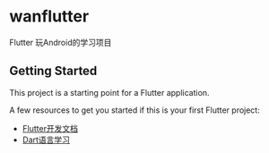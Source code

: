 # wanflutter

Flutter  玩Android的学习项目

## Getting Started

This project is a starting point for a Flutter application.

A few resources to get you started if this is your first Flutter project:

- [Flutter开发文档](https://docs.flutter.cn/)
- [Dart语言学习](https://www.dartcn.com/guides/language/language-tour)


